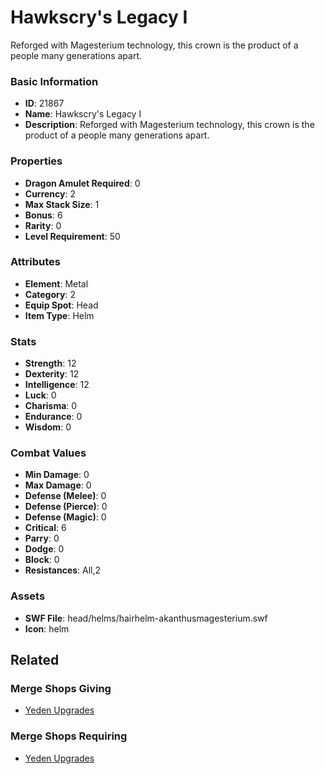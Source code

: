 # Hawkscry's Legacy I

Reforged with Magesterium technology, this crown is the product of a people many generations apart.

### Basic Information

- **ID**: 21867
- **Name**: Hawkscry&#039;s Legacy I
- **Description**: Reforged with Magesterium technology, this crown is the product of a people many generations apart.

### Properties

- **Dragon Amulet Required**: 0
- **Currency**: 2
- **Max Stack Size**: 1
- **Bonus**: 6
- **Rarity**: 0
- **Level Requirement**: 50

### Attributes

- **Element**: Metal
- **Category**: 2
- **Equip Spot**: Head
- **Item Type**: Helm

### Stats

- **Strength**: 12
- **Dexterity**: 12
- **Intelligence**: 12
- **Luck**: 0
- **Charisma**: 0
- **Endurance**: 0
- **Wisdom**: 0

### Combat Values

- **Min Damage**: 0
- **Max Damage**: 0
- **Defense (Melee)**: 0
- **Defense (Pierce)**: 0
- **Defense (Magic)**: 0
- **Critical**: 6
- **Parry**: 0
- **Dodge**: 0
- **Block**: 0
- **Resistances**: All,2

### Assets

- **SWF File**: head/helms/hairhelm-akanthusmagesterium.swf
- **Icon**: helm

## Related

### Merge Shops Giving

- [Yeden Upgrades](../merge-shops/413-yeden-upgrades.md)

### Merge Shops Requiring

- [Yeden Upgrades](../merge-shops/421-yeden-upgrades.md)

